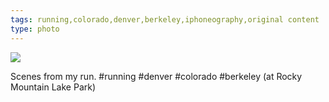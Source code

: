 ```yaml
---
tags: running,colorado,denver,berkeley,iphoneography,original content
type: photo
---
```

<img src="http://25.media.tumblr.com/4b33ef3e684e074479e758772825c685/tumblr_mx8i1dIJij1rdkc0do1_1280.jpg" />

Scenes from my run. #running #denver #colorado #berkeley  (at Rocky Mountain Lake Park)
